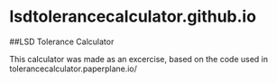 # lsdtolerancecalculator.github.io
##LSD Tolerance Calculator

This calculator was made as an excercise, based on the code used in tolerancecalculator.paperplane.io/

